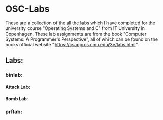 # OSC-Labs
These are a collection of the all the labs which I have completed for the university course "Operating Systems and C" from IT University in Copenhagen. These lab assignments are from the book "Computer Systems: A Programmer's Perspective", all of which can be found on the books official website "https://csapp.cs.cmu.edu/3e/labs.html".

## Labs:
### binlab:
#### Attack Lab:


#### Bomb Lab:


### prflab:

